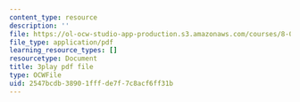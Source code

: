 ```yaml
---
content_type: resource
description: ''
file: https://ol-ocw-studio-app-production.s3.amazonaws.com/courses/8-01sc-classical-mechanics-fall-2016/2547bcdb38901fffde7f7c8acf6ff31b_Cslq_ZYdYwE.pdf
file_type: application/pdf
learning_resource_types: []
resourcetype: Document
title: 3play pdf file
type: OCWFile
uid: 2547bcdb-3890-1fff-de7f-7c8acf6ff31b
---
```


